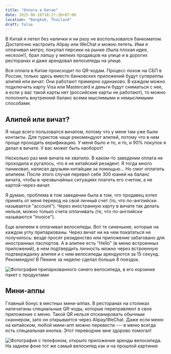 ```yaml
---
title: "Оплата в Китае"
date: 2025-06-16T18:27:20+07:00
location: "Bangkok, Thailand"
draft: false
---
```


В Китай я летел без налички и ни разу не воспользовался банкоматом. Достаточно
настроить Alipay или WeChat и можно лететь. Ими я оплачивал метро, покупал
персики на рынке (была плохая идея, несезон!), брал лапшу у мелких продавцов на
улице и в дорогих ресторанах и даже арендовал велосипеды на улице.

<!--more-->

Вся оплата в Китае происходит по QR-кодам. Процесс похож на СБП в России,
только здесь вместо банковских приложений будут супераппы алипей или вичат.
Они работают примерно одинаково. В каждом можно подключить карту Visa или
Mastercard и деньги будут сниматься с нее, а если у вас такой карты нет
(российские карты не работают), то можно пополнить внутренний баланс всеми
мыслимыми и немыслимыми способами.

## Алипей или вичат?

Я чаще всего пользовался вичатом, потому что у меня там уже были контакты. Для
туристов чаще рекомендуют алипей, потому что в нем проще проходить верификацию.
У меня было и то, и то, и 90% покупок я делал в вичате. У вас может быть наоборот!

Несколько раз мне вичата не хватило. В каком-то заведении оплата не проходила и
ругалось, что я не китайский резидент. Я тогда много паниковал, написал
друзьям-китайцам за помощью... Но смог оплатить алипеем. После этого случая
перевел себе 300 юаней на баланс вичата, чтобы в чрезвычайных ситуациях платить
его счетом, а не картой-через-вичат.

Я думаю, проблема в том заведении была в том, что продавец хотел принять от
меня перевод на свой личный счет (то, что по-английски называется "account").
Через иностранную карту в вичате так делать нельзя, можно только счета
оплачивать (те, что по-английски называются "invoice").

Еще алипеем я оплачивал велосипеды. Вот те синенькие, которые на каждом углу
припаркованы. Через вичат ни на чем покататься не получилось: везде просят
резиденство или приложение забаговано для иностранных паспортов. А в алипее
есть "Hello" (в меню встроенных приложений), в нем подтвердить личность можно
через встроенную подтверждалку алипея и с ним велосипеды арендуются за 15
секунд. Рекомендую! В Пекине за неделю сделал больше 8 поездок.

![Фотография припаркованного синего велосипеда, в его корзинке пакет с
продуктами](bicycle.webp "Арендованный велосипед, в корзинке персики и какой-то
прикольный напиток.")

## Мини-аппы

Главный бонус в местных мини-аппах. В ресторанах на столиках напечатаны
специальные QR-коды, которые переправляют в свое приложение с меню. Такой QR
нельзя отсканировать обычным сканнером, зато он открывается через
Alipay/WeChat. Даже если меню на китайском, любой мини-апп можно перевести ---
в меню всегда есть специальная кнопка. Этот переводчик мне здорово помогал!

![Фотография с телефоном, открыто приложение аренды велосипеда. На заднем фоне
тот же самый велосипед как и на прошлой картинке](hello-app.webp "23 минуты
аренды стоили мне 0 юаней, потому что ранее я оплатил недельный пакет. Все на
экране переведено автоматически.")
